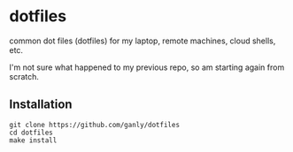 dotfiles
========

common dot files (dotfiles) for my laptop, remote machines, cloud shells, etc.

I'm not sure what happened to my previous repo,
so am starting again from scratch.

Installation
------------

```
git clone https://github.com/ganly/dotfiles
cd dotfiles
make install
```
